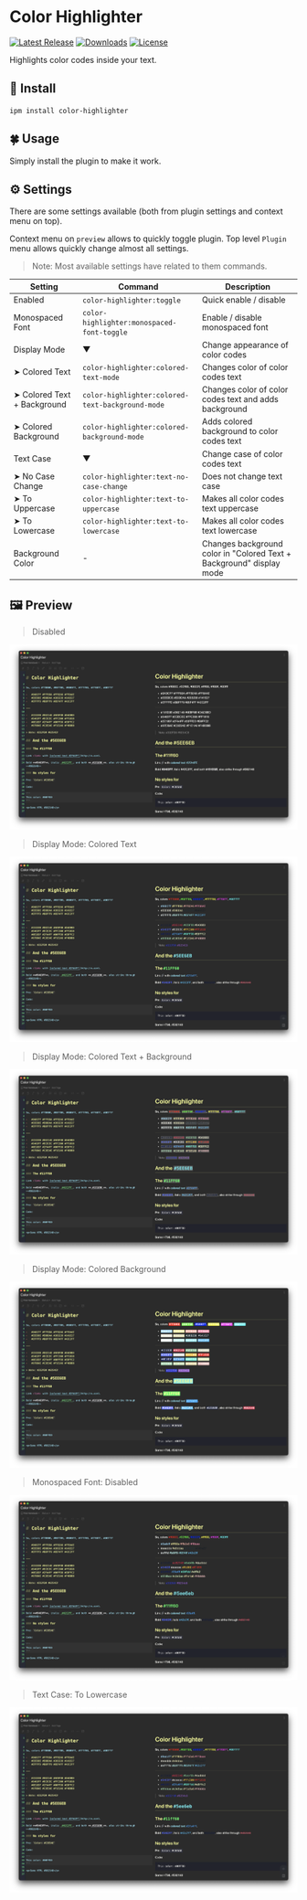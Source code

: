 # Color Highlighter

[![Latest Release](https://inkdrop-plugin-badge.vercel.app/api/version/color-highlighter?style=flat)](https://my.inkdrop.app/plugins/color-highlighter)
[![Downloads](https://inkdrop-plugin-badge.vercel.app/api/downloads/color-highlighter?style=flat)](https://my.inkdrop.app/plugins/color-highlighter)
[![License](https://img.shields.io/github/license/mymmrac/inkdrop-color-highlighter)](https://github.com/mymmrac/inkdrop-color-highlighter/blob/master/LICENSE)

Highlights color codes inside your text.

## :jigsaw: Install

```console
ipm install color-highlighter
```

## :four_leaf_clover: Usage

Simply install the plugin to make it work. 

## :gear: Settings

There are some settings available (both from plugin settings and context menu on top).

Context menu on `preview` allows to quickly toggle plugin. Top level `Plugin` menu allows quickly change almost all settings.

> Note: Most available settings have related to them commands.

| Setting                     | Command                                          | Description                                                          |
| --------------------------- | ------------------------------------------------ | -------------------------------------------------------------------- |
| Enabled                     | `color-highlighter:toggle`                       | Quick enable / disable                                               |
| Monospaced Font             | `color-highlighter:monospaced-font-toggle`       | Enable / disable monospaced font                                     |
| Display Mode                | ▼                                                | Change appearance of color codes                                     |
| ➤ Colored Text              | `color-highlighter:colored-text-mode`            | Changes color of color codes text                                    |
| ➤ Colored Text + Background | `color-highlighter:colored-text-background-mode` | Changes color of color codes text and adds background                |
| ➤ Colored Background        | `color-highlighter:colored-background-mode`      | Adds colored background to color codes text                          |
| Text Case                   | ▼                                                | Change case of color codes text                                      |
| ➤ No Case Change            | `color-highlighter:text-no-case-change`          | Does not change text case                                            |
| ➤ To Uppercase              | `color-highlighter:text-to-uppercase`            | Makes all color codes text uppercase                                 |
| ➤ To Lowercase              | `color-highlighter:text-to-lowercase`            | Makes all color codes text lowercase                                 |
| Background Color            | -                                                | Changes background color in "Colored Text + Background" display mode | 

## :framed_picture: Preview

> Disabled

![Disabled](docs/screenshot-disabled.png)

> Display Mode: Colored Text

![Colored Text](docs/screenshot-colored-text.png)

> Display Mode: Colored Text + Background

![Colored Text Background](docs/screenshot-colored-text-background.png)

> Display Mode: Colored Background

![Colored Background](docs/screenshot-colored-background.png)

> Monospaced Font: Disabled

![Regular Font](docs/screenshot-regular-font.png)

> Text Case: To Lowercase

![screenshot-to-lower.png](docs/screenshot-to-lowercase.png)


